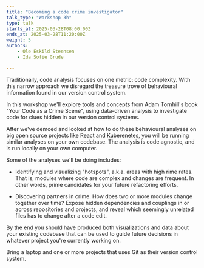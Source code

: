 ```yaml
---
title: "Becoming a code crime investigator"
talk_type: "Workshop 3h"
type: talk
starts_at: 2025-03-28T08:00:00Z
ends_at: 2025-03-28T11:20:00Z
weight: 5
authors:
    - Ole Eskild Steensen
    - Ida Sofie Grude

---
```

Traditionally, code analysis focuses on one metric: code complexity. With this narrow approach we disregard the treasure trove of behavioural information found in our version control system. 

In this workshop we'll explore tools and concepts from Adam Tornhill's book "Your Code as a Crime Scene", using data-driven analysis to investigate code for clues hidden in our version control systems.
 
After we've demoed and looked at how to do these behavioural analyses on big open source projects like React and Kuberenetes, you will be running similar analyses on your own codebase. The analysis is code agnostic, and is run locally on your own computer.

Some of the analyses we'll be doing includes:
* Identifying and visualizing "hotspots", a.k.a. areas with high rime rates. That is, modules where code are complex and changes are frequent. In other words, prime candidates for your future refactoring efforts.

* Discovering partners in crime. How does two or more modules change together over time? Expose hidden dependencies and couplings in or across repositories and projects, and reveal which seemingly unrelated files has to change after a code edit.  

By the end you should have produced both visualizations and data about your existing codebase that can be used to guide future decisions in whatever project you're currently working on. 

Bring a laptop and one or more projects that uses Git as their version control system. 
